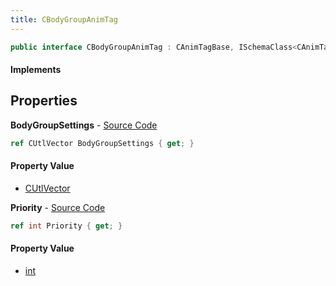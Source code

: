 ```yaml
---
title: CBodyGroupAnimTag
---
```


```csharp
public interface CBodyGroupAnimTag : CAnimTagBase, ISchemaClass<CAnimTagBase>, ISchemaClass<CBodyGroupAnimTag>, ISchemaField, ISchemaClass, INativeHandle
```

#### Implements

## Properties

**BodyGroupSettings** - [Source Code](https://github.com/swiftly-solution/swiftlys2/blob/main/managed/src/SwiftlyS2.Generated/Schemas/Interfaces/CBodyGroupAnimTag.cs#L19)

```csharp
ref CUtlVector BodyGroupSettings { get; }
```

#### Property Value

- [CUtlVector](/docs/api/shared/natives/cutlvector)

**Priority** - [Source Code](https://github.com/swiftly-solution/swiftlys2/blob/main/managed/src/SwiftlyS2.Generated/Schemas/Interfaces/CBodyGroupAnimTag.cs#L16)

```csharp
ref int Priority { get; }
```

#### Property Value

- [int](https://learn.microsoft.com/dotnet/api/system.int32)

